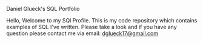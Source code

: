Daniel Glueck's SQL Portfolio

Hello, Welcome to my SQl Profile. This is my code repository which contains examples of SQL I've written. Please take a look and if you have any question please contact me via email: dglueck17@gmail.com
